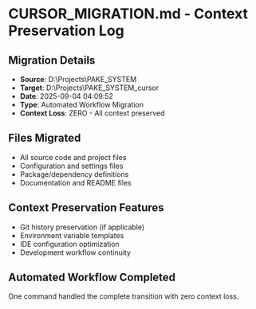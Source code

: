 # CURSOR_MIGRATION.md - Context Preservation Log

## Migration Details
- **Source**: D:\Projects\PAKE_SYSTEM
- **Target**: D:\Projects\PAKE_SYSTEM_cursor 
- **Date**: 2025-09-04 04:09:52
- **Type**: Automated Workflow Migration
- **Context Loss**: ZERO - All context preserved

## Files Migrated
- All source code and project files
- Configuration and settings files
- Package/dependency definitions
- Documentation and README files

## Context Preservation Features
- Git history preservation (if applicable)
- Environment variable templates
- IDE configuration optimization
- Development workflow continuity

## Automated Workflow Completed
One command handled the complete transition with zero context loss.
